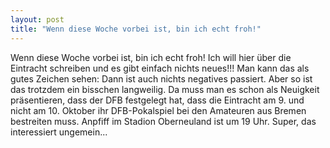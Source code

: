 ```yaml
---
layout: post
title: "Wenn diese Woche vorbei ist, bin ich echt froh!"
---
```


Wenn diese Woche vorbei ist, bin ich echt froh! Ich will hier über die Eintracht schreiben und es gibt einfach nichts neues!!! Man kann das als gutes Zeichen sehen: Dann ist auch nichts negatives passiert. Aber so ist das trotzdem ein bisschen langweilig. Da muss man es schon als Neuigkeit präsentieren, dass der DFB festgelegt hat, dass die Eintracht am 9. und nicht am 10. Oktober ihr DFB-Pokalspiel bei den Amateuren aus Bremen bestreiten muss. Anpfiff im Stadion Oberneuland ist um 19 Uhr. Super, das interessiert ungemein...
